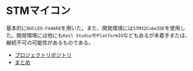 # STMマイコン

基本的に`NUCLEO-F446RE`を用いた。また、開発環境には`STM32CubeIDE`を使用した。開発環境には他にも`Keil Studio`や`PlatformIO`などもあるが未着手または、継続不可の可能性があるものである。  

* [プロジェクトリポジトリ](https://github.com/s2301089/development-F446RE)  
* [まとめ](https://s2301089.github.io/development-CubeIDE/book/)  
